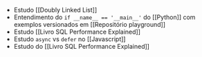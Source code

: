 
- Estudo [[Doubly Linked List]]
- Entendimento do `if __name__ == '__main__'` do  [[Python]] com exemplos versionados em [[Repositório playground]]
- Estudo [[Livro SQL Performance Explained]]
- Estudo `async` vs `defer` no [[Javascript]]
- Estudo do [[Livro SQL Performance Explained]]